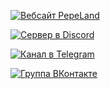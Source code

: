 [![Вебсайт PepeLand](https://gist.githubusercontent.com/rilaveon/d035c28fef04cc163d4f8ee34539befe/raw/ee6cefe91d31786b9f8ab1861cc1617c7f593c25/own__website.svg)](https://pepeland.net)

[![Сервер в Discord](https://gist.githubusercontent.com/rilaveon/d035c28fef04cc163d4f8ee34539befe/raw/ee6cefe91d31786b9f8ab1861cc1617c7f593c25/social__discord.svg)](https://pepeland.net/ds)

[![Канал в Telegram](https://gist.githubusercontent.com/rilaveon/d035c28fef04cc163d4f8ee34539befe/raw/ee6cefe91d31786b9f8ab1861cc1617c7f593c25/social__telegram.svg)](https://pepeland.net/tg)

[![Группа ВКонтакте](https://gist.githubusercontent.com/rilaveon/d035c28fef04cc163d4f8ee34539befe/raw/ee6cefe91d31786b9f8ab1861cc1617c7f593c25/social__vk.svg)](https://pepeland.net/vk)
